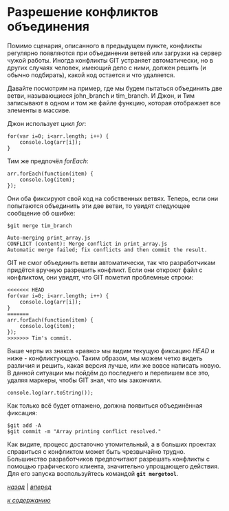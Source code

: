 # Разрешение конфликтов объединения

Помимо сценария, описанного в предыдущем пункте, конфликты регулярно появляются при объединении ветвей или загрузки на сервер чужой работы. Иногда конфликты GIT устраняет автоматически, но в других случаях человек, имеющий дело с ними, должен решить (и обычно подбирать), какой код остается и что удаляется.

Давайте посмотрим на пример, где мы будем пытаться объединить две ветви, называющиеся john_branch и tim_branch. И Джон, и Тим записывают в одном и том же файле функцию, которая отображает все элементы в массиве.

Джон использует цикл *for*:

```text
for(var i=0; i<arr.length; i++) {
    console.log(arr[i]);
}
```

Тим же предпочёл *forEach*:

```text
arr.forEach(function(item) {
    console.log(item);
});
```

Они оба фиксируют свой код на собственных ветвях. Теперь, если они попытаются объединить эти две ветви, то увидят следующее сообщение об ошибке:

```text
$git merge tim_branch 

Auto-merging print_array.js
CONFLICT (content): Merge conflict in print_array.js
Automatic merge failed; fix conflicts and then commit the result.
```

GIT не смог объединить ветви автоматически, так что разработчикам придётся вручную разрешить конфликт. Если они откроют файл с конфликтом, они увидят, что GIT пометил проблемные строки:

```text
<<<<<<< HEAD
for(var i=0; i<arr.length; i++) {
    console.log(arr[i]);
}
=======
arr.forEach(function(item) {
    console.log(item);
});
>>>>>>> Tim's commit.
```

Выше черты из знаков «равно» мы видим текущую фиксацию *HEAD* и ниже - конфликтующую. Таким образом, мы можем четко видеть различия и решить, какая версия лучше, или же вовсе написать новую. В данной ситуации мы пойдём до последнего и перепишем все это, удаляя маркеры, чтобы GIT знал, что мы закончили.

```text
console.log(arr.toString());
```

Как только всё будет отлажено, должна появиться объединённая фиксация:

```text
$git add -A
$git commit -m "Array printing conflict resolved."
```

Как видите, процесс достаточно утомительный, а в больших проектах справиться с конфликтом может быть чрезвычайно трудно. Большинство разработчиков предпочитают разрешать конфликты с помощью графического клиента, значительно упрощающего действия. Для его запуска воспользуйтесь командой **`git mergetool`**.

[*назад*](05_3.md)  |  [*вперед*](05_5.md)

[*к содержанию*](README.md)
